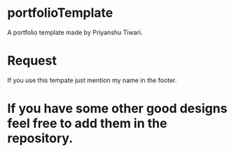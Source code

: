 # portfolioTemplate
A portfolio template made by Priyanshu Tiwari.
# Request
If you use this tempate just mention my name in the footer.
# If you have some other good designs feel free to add them in the repository.
